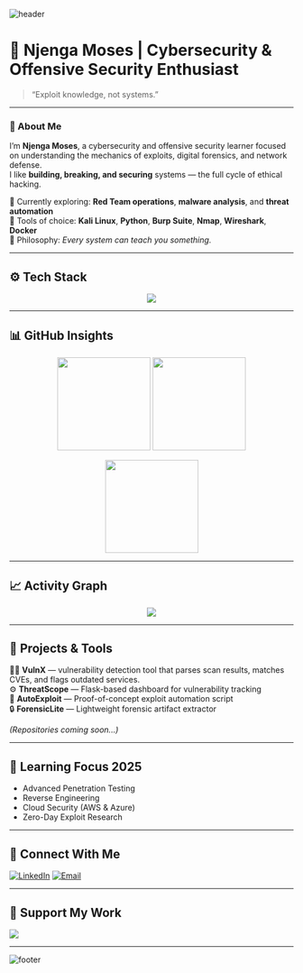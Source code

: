 ![header](https://capsule-render.vercel.app/api?type=waving&color=0:00ff00,100:000000&height=200&text=Njenga%20Moses&fontColor=00ff00&fontAlignY=35&desc=Cybersecurity%20Engineer%20%7C%20Offensive%20Security%20Learner&descAlignY=55)

# 🧠 Njenga Moses | Cybersecurity & Offensive Security Enthusiast

> “Exploit knowledge, not systems.”

---

### 👋 About Me
I’m **Njenga Moses**, a cybersecurity and offensive security learner focused on understanding the mechanics of exploits, digital forensics, and network defense.  
I like **building, breaking, and securing** systems — the full cycle of ethical hacking.

🔹 Currently exploring: **Red Team operations**, **malware analysis**, and **threat automation**  
🔹 Tools of choice: **Kali Linux**, **Python**, **Burp Suite**, **Nmap**, **Wireshark**, **Docker**  
🔹 Philosophy: *Every system can teach you something.*

---

## ⚙️ Tech Stack
<p align="center">
  <img src="https://skillicons.dev/icons?i=python,bash,linux,java,js,react,html,css,flask,docker,mysql,git,kali,vscode,postman,github" />
</p>

---

## 📊 GitHub Insights
<p align="center">
  <img src="https://github-readme-stats.vercel.app/api?username=njengamoses&show_icons=true&theme=tokyonight&hide_border=true" height="165"/>
  <img src="https://github-readme-stats.vercel.app/api/top-langs/?username=njengamoses&layout=compact&theme=tokyonight&hide_border=true" height="165"/>
</p>

<p align="center">
  <img src="https://streak-stats.demolab.com?user=njengamoses&theme=tokyonight&hide_border=true" height="165"/>
</p>

---

## 📈 Activity Graph
<p align="center">
  <img src="https://github-readme-activity-graph.vercel.app/graph?username=njengamoses&theme=github-dark&hide_border=true&area=true&color=00ff00&point=00ff00" />
</p>

---

## 🧩 Projects & Tools
🕵️‍♂️ **VulnX** — vulnerability detection tool that parses scan results, matches CVEs, and flags outdated services.  
⚙️ **ThreatScope** — Flask-based dashboard for vulnerability tracking  
🧠 **AutoExploit** — Proof-of-concept exploit automation script  
🔒 **ForensicLite** — Lightweight forensic artifact extractor  

*(Repositories coming soon...)*

---

## 🧠 Learning Focus 2025
- Advanced Penetration Testing  
- Reverse Engineering  
- Cloud Security (AWS & Azure)  
- Zero-Day Exploit Research

---

## 💬 Connect With Me

[![LinkedIn](https://img.shields.io/badge/LinkedIn-000000?style=for-the-badge&logo=linkedin&logoColor=00ff00)](https://linkedin.com/in/YOUR_HANDLE)
[![Email](https://img.shields.io/badge/Email-000000?style=for-the-badge&logo=gmail&logoColor=00ff00)](mailto:njengamoses020@gmail.com)

---

## 🧩 Support My Work
<a href="https://www.buymeacoffee.com/YOUR_HANDLE">
  <img src="https://img.shields.io/badge/Buy%20Me%20a%20Coffee-000000?style=for-the-badge&logo=buymeacoffee&logoColor=00ff00" />
</a>

---

![footer](https://capsule-render.vercel.app/api?type=waving&color=0:000000,100:00ff00&height=120&section=footer)
